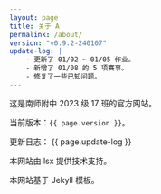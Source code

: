 ```yaml
---
layout: page
title: 关于 A
permalink: /about/
version: "v0.9.2-240107"
update-log: |
    - 更新了 01/02 ~ 01/05 作业。
    - 新增了 01/08 的 5 项赛事。
    - 修复了一些已知问题。
---
```


这是南师附中 2023 级 17 班的官方网站。

当前版本：`{{ page.version }}`。

更新日志：
{{ page.update-log }}

本网站由 lsx 提供技术支持。

本网站基于 Jekyll 模板。
